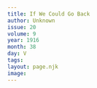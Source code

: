 ```yaml
---
title: If We Could Go Back
author: Unknown
issue: 20
volume: 9
year: 1916
month: 38
day: V
tags:
layout: page.njk
image:
---
```



